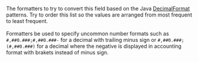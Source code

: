 The formatters to try to convert this field based on the Java [DecimalFormat](https://docs.oracle.com/javase/8/docs/api/java/text/DecimalFormat.html) patterns. Try to order this list so the values are arranged from most frequent to least frequent.<br><br>Formatters be used to specify uncommon number formats such as `#,##0.###;#,##0.###-` for a decimal with trailing minus sign or `#,##0.###;(#,##0.###)` for a decimal where the negative is displayed in accounting format with brakets instead of minus sign.